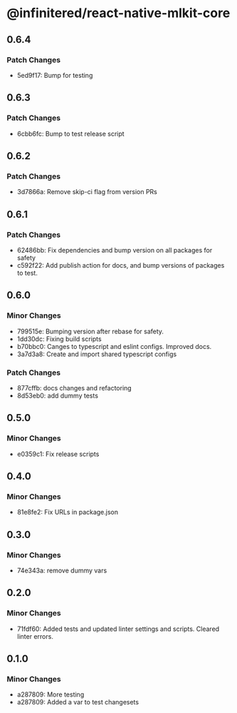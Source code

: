 # @infinitered/react-native-mlkit-core

## 0.6.4

### Patch Changes

- 5ed9f17: Bump for testing

## 0.6.3

### Patch Changes

- 6cbb6fc: Bump to test release script

## 0.6.2

### Patch Changes

- 3d7866a: Remove skip-ci flag from version PRs

## 0.6.1

### Patch Changes

- 62486bb: Fix dependencies and bump version on all packages for safety
- c592f22: Add publish action for docs, and bump versions of packages to test.

## 0.6.0

### Minor Changes

- 799515e: Bumping version after rebase for safety.
- 1dd30dc: Fixing build scripts
- b70bbc0: Canges to typescript and eslint configs. Improved docs.
- 3a7d3a8: Create and import shared typescript configs

### Patch Changes

- 877cffb: docs changes and refactoring
- 8d53eb0: add dummy tests

## 0.5.0

### Minor Changes

- e0359c1: Fix release scripts

## 0.4.0

### Minor Changes

- 81e8fe2: Fix URLs in package.json

## 0.3.0

### Minor Changes

- 74e343a: remove dummy vars

## 0.2.0

### Minor Changes

- 71fdf60: Added tests and updated linter settings and scripts. Cleared linter errors.

## 0.1.0

### Minor Changes

- a287809: More testing
- a287809: Added a var to test changesets
